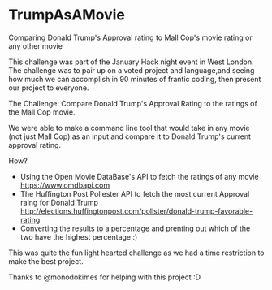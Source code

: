 # TrumpAsAMovie
Comparing Donald Trump's Approval rating to Mall Cop's movie rating or any other movie

This challenge was part of the January Hack night event in West London. 
The challenge was to pair up on a voted project and language,and seeing how much we can accomplish in 90 minutes of frantic coding, 
then present our project to everyone.

The Challenge: Compare Donald Trump's Approval Rating to the ratings of the Mall Cop movie.

We were able to make a command line tool that would take in any movie (not just Mall Cop) as an input 
and compare it to Donald Trump's current approval rating.

How? 
- Using the Open Movie DataBase's API to fetch the ratings of any movie https://www.omdbapi.com 
- The Huffington Post Pollester API to fetch the most current Approval raing for Donald Trump http://elections.huffingtonpost.com/pollster/donald-trump-favorable-rating
- Converting the results to a percentage and prenting out which of the two have the highest percentage :)

This was quite the fun light hearted challenge as we had a time restriction to make the best project. 

Thanks to @monodokimes for helping with this project :D
